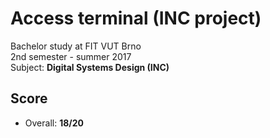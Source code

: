 # Access terminal (INC project)
Bachelor study at FIT VUT Brno  
2nd semester - summer 2017  
Subject: **Digital Systems Design (INC)**

## Score
* Overall: **18/20**